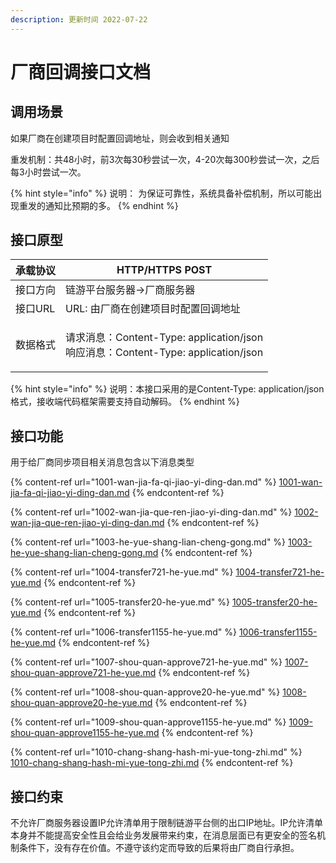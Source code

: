 ```yaml
---
description: 更新时间 2022-07-22
---
```


# 厂商回调接口文档

## 调用场景

如果厂商在创建项目时配置回调地址，则会收到相关通知

重发机制：共48小时，前3次每30秒尝试一次，4-20次每300秒尝试一次，之后每3小时尝试一次。

{% hint style="info" %}
说明： 为保证可靠性，系统具备补偿机制，所以可能出现重发的通知比预期的多。
{% endhint %}

## 接口原型

| 承载协议  | HTTP/HTTPS POST                                                                       |
| ----- | ------------------------------------------------------------------------------------- |
| 接口方向  | 链游平台服务器->厂商服务器                                                                        |
| 接口URL | URL: 由厂商在创建项目时配置回调地址                                                                  |
| 数据格式  | <p>请求消息：Content-Type:   application/json<br>响应消息：Content-Type:   application/json</p> |

{% hint style="info" %}
说明：本接口采用的是Content-Type:   application/json格式，接收端代码框架需要支持自动解码。
{% endhint %}

## 接口功能

用于给厂商同步项目相关消息包含以下消息类型

{% content-ref url="1001-wan-jia-fa-qi-jiao-yi-ding-dan.md" %}
[1001-wan-jia-fa-qi-jiao-yi-ding-dan.md](1001-wan-jia-fa-qi-jiao-yi-ding-dan.md)
{% endcontent-ref %}

{% content-ref url="1002-wan-jia-que-ren-jiao-yi-ding-dan.md" %}
[1002-wan-jia-que-ren-jiao-yi-ding-dan.md](1002-wan-jia-que-ren-jiao-yi-ding-dan.md)
{% endcontent-ref %}

{% content-ref url="1003-he-yue-shang-lian-cheng-gong.md" %}
[1003-he-yue-shang-lian-cheng-gong.md](1003-he-yue-shang-lian-cheng-gong.md)
{% endcontent-ref %}

{% content-ref url="1004-transfer721-he-yue.md" %}
[1004-transfer721-he-yue.md](1004-transfer721-he-yue.md)
{% endcontent-ref %}

{% content-ref url="1005-transfer20-he-yue.md" %}
[1005-transfer20-he-yue.md](1005-transfer20-he-yue.md)
{% endcontent-ref %}

{% content-ref url="1006-transfer1155-he-yue.md" %}
[1006-transfer1155-he-yue.md](1006-transfer1155-he-yue.md)
{% endcontent-ref %}

{% content-ref url="1007-shou-quan-approve721-he-yue.md" %}
[1007-shou-quan-approve721-he-yue.md](1007-shou-quan-approve721-he-yue.md)
{% endcontent-ref %}

{% content-ref url="1008-shou-quan-approve20-he-yue.md" %}
[1008-shou-quan-approve20-he-yue.md](1008-shou-quan-approve20-he-yue.md)
{% endcontent-ref %}

{% content-ref url="1009-shou-quan-approve1155-he-yue.md" %}
[1009-shou-quan-approve1155-he-yue.md](1009-shou-quan-approve1155-he-yue.md)
{% endcontent-ref %}

{% content-ref url="1010-chang-shang-hash-mi-yue-tong-zhi.md" %}
[1010-chang-shang-hash-mi-yue-tong-zhi.md](1010-chang-shang-hash-mi-yue-tong-zhi.md)
{% endcontent-ref %}

## 接口约束

不允许厂商服务器设置IP允许清单用于限制链游平台侧的出口IP地址。IP允许清单本身并不能提高安全性且会给业务发展带来约束，在消息层面已有更安全的签名机制条件下，没有存在价值。不遵守该约定而导致的后果将由厂商自行承担。
